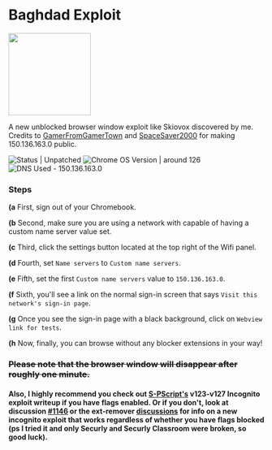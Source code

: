 # Baghdad Exploit

<img src="https://static.vecteezy.com/system/resources/previews/036/475/917/non_2x/agent-or-spy-icon-incognito-logo-vector.jpg" width="162px" height="162px">

A new unblocked browser window exploit like Skiovox discovered by me. Credits to [GamerFromGamerTown](https://github.com/GamerFromGamerTown) and [SpaceSaver2000](https://github.com/SpaceSaver) for making 150.136.163.0 public.

![Status | Unpatched](https://img.shields.io/badge/Status-Unpatched-green) ![Chrome OS Version | around 126](https://img.shields.io/badge/Chrome_OS_Version-around_126-green) ![DNS Used - 150.136.163.0](https://img.shields.io/badge/DNS_Used-150.136.163.0-green)

### Steps

**(a** 
  First, sign out of your Chromebook.

**(b**
  Second, make sure you are using a network with capable of having a custom name server value set.

**(c**
  Third, click the settings button located at the top right of the Wifi panel.

**(d**
  Fourth, set `Name servers` to `Custom name servers`.

**(e**
  Fifth, set the first `Custom name servers` value to `150.136.163.0`.

**(f**
  Sixth, you'll see a link on the normal sign-in screen that says `Visit this network's sign-in page`.

**(g**
  Once you see the sign-in page with a black background, click on `Webview link for tests`.

**(h**
  Now, finally, you can browse without any blocker extensions in your way!

### ~~Please note that the browser window will disappear after roughly one minute.~~

#### Also, I highly recommend you check out [S-PScript's](https://github.com/S-PScripts/incognito-v123) v123-v127 Incognito exploit writeup if you have flags enabled. Or if you don't, look at discussion [#1146](https://github.com/3kh0/ext-remover/discussions/1146) or the ext-remover [discussions](https://github.com/3kh0/ext-remover/discussions) for info on a new incognito exploit that works regardless of whether you have flags blocked (ps I tried it and only Securly and Securly Classroom were broken, so good luck).
